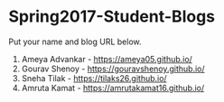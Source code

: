 # Spring2017-Student-Blogs
Put your name and blog URL below.  

1. Ameya Advankar - https://ameya05.github.io/
2. Gourav Shenoy - https://gouravshenoy.github.io/
3. Sneha Tilak - https://tilaks26.github.io/    
4. Amruta Kamat - https://amrutakamat16.github.io/    


